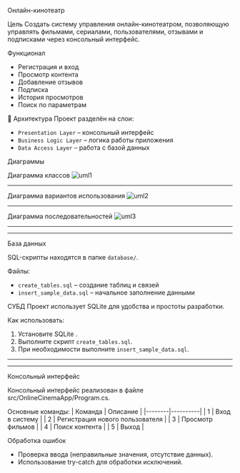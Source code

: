 Онлайн-кинотеатр

Цель
Создать систему управления онлайн-кинотеатром, позволяющую управлять фильмами, сериалами, пользователями, отзывами и подписками через консольный интерфейс.

Функционал
- Регистрация и вход
- Просмотр контента
- Добавление отзывов
- Подписка
- История просмотров
- Поиск по параметрам

🧱 Архитектура
Проект разделён на слои:
- `Presentation Layer` – консольный интерфейс
- `Business Logic Layer` – логика работы приложения
- `Data Access Layer` – работа с базой данных

Диаграммы

Диаграмма классов
![uml1](https://github.com/user-attachments/assets/0b2f14bd-157f-4fe7-a714-2e81f4e63965)



_________________________________________________________________________________________
Диаграмма вариантов использования
![uml2](https://github.com/user-attachments/assets/1c217ba5-7cf4-4475-934a-b6700054d16e)



_________________________________________________________________________________________
Диаграмма последовательностей
![uml3](https://github.com/user-attachments/assets/7e1f48cf-bcba-4da4-8f48-d1ea222d1b2d)



_________________________________________________________________________________________
_________________________________________________________________________________________


 База данных

SQL-скрипты находятся в папке `database/`.

 Файлы:
- `create_tables.sql` – создание таблиц и связей
- `insert_sample_data.sql` – начальное заполнение данными

 СУБД
Проект использует SQLite для удобства и простоты разработки.

 Как использовать:
1. Установите SQLite .
2. Выполните скрипт `create_tables.sql`.
3. При необходимости выполните `insert_sample_data.sql`.

_________________________________________________________________________________________
_________________________________________________________________________________________

Консольный интерфейс

Консольный интерфейс реализован в файле src/OnlineCinemaApp/Program.cs.

Основные команды:
| Команда | Описание |
|--------|----------|
| 1      | Вход в систему |
| 2      | Регистрация нового пользователя |
| 3      | Просмотр фильмов |
| 4      | Поиск контента |
| 5      | Выход |

Обработка ошибок
- Проверка ввода (неправильные значения, отсутствие данных).
- Использование try-catch для обработки исключений.

